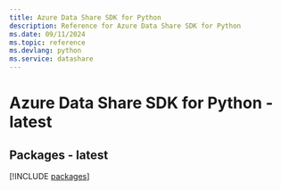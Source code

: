 ```yaml
---
title: Azure Data Share SDK for Python
description: Reference for Azure Data Share SDK for Python
ms.date: 09/11/2024
ms.topic: reference
ms.devlang: python
ms.service: datashare
---
```

# Azure Data Share SDK for Python - latest
## Packages - latest
[!INCLUDE [packages](data-share-index.md)]